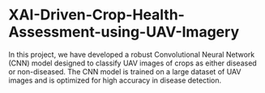 # XAI-Driven-Crop-Health-Assessment-using-UAV-Imagery
In this project, we have developed a robust Convolutional Neural Network (CNN) model designed to classify UAV images of crops as either diseased or non-diseased. The CNN model is trained on a large dataset of UAV images and is optimized for high accuracy in disease detection.
